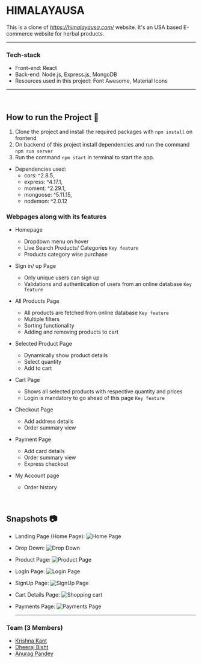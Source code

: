 # HIMALAYAUSA

This is a clone of *https://himalayausa.com/* website. It's an USA based E-commerce website for herbal products.

<hr/>

### Tech-stack

- Front-end: React <br/>
- Back-end: Node.js, Express.js, MongoDB <br/>
- Resources used in this project: Font Awesome, Material Icons <br/>




<hr/>

<br>

## How to run the Project 🤖

1) Clone the project and install the required packages with `npm install` on frontend
2) On backend of this project install dependencies and run the command `npm run server`
3) Run the command `npm start` in terminal to start the app.

- Dependencies used:
    - cors: ^2.8.5,
    - express: ^4.17.1,
    - moment: ^2.29.1,
    - mongoose: ^5.11.15,
    - nodemon: ^2.0.12

### Webpages along with its features

- Homepage
  - Dropdown menu on hover
  - Live Search Products/ Categories ```Key feature```
  - Products category wise purchase
  
  
- Sign in/ up Page
  - Only unique users can sign up
  - Validations and authentication of users from an online database ```Key feature```


- All Products Page
  - All products are fetched from online database ```Key feature```
  - Multiple filters
  - Sorting functionality
  - Adding and removing products to cart

- Selected Product Page
  - Dynamically show product details
  - Select quantity
  - Add to cart

- Cart Page
  - Shows all selected products with respective quantity and prices
  - Login is mandatory to go ahead of this page ```Key feature```


- Checkout Page 
  - Add address details
  - Order summary view

- Payment Page
  - Add card details
  - Order summary view
  - Express checkout

- My Account page
  - Order history
<br>

## Snapshots 📷

- Landing Page (Home Page):
![Home Page](https://github.com/dheerajbisht362/HimalayaUsaFrontEnd/blob/master/frontend/public/hero.jpg)

- Drop Down:
![Drop Down](https://github.com/dheerajbisht362/HimalayaUsaFrontEnd/blob/master/frontend/public/dropdown.png)

- Product Page:
![Product Page](https://github.com/dheerajbisht362/HimalayaUsaFrontEnd/blob/master/frontend/public/products.png)

- LogIn Page:
![Login Page](https://github.com/dheerajbisht362/HimalayaUsaFrontEnd/blob/master/frontend/public/login.png)

- SignUp Page:
![SignUp Page](https://github.com/dheerajbisht362/HimalayaUsaFrontEnd/blob/master/frontend/public/signin.png)

- Cart Details Page:
![Shopping cart](https://github.com/dheerajbisht362/HimalayaUsaFrontEnd/blob/master/frontend/public.cart.png)

- Payments Page:
![Payments Page](https://github.com/dheerajbisht362/HimalayaUsaFrontEnd/blob/master/frontend/public/payment.png)


  <hr/>

### Team (3 Members)

- [Krishna Kant](https://github.com/kkm980)
- [Dheeraj Bisht](https://github.com/dheerajbisht362)
- [Anurag Pandey](https://github.com/anurag99x)


